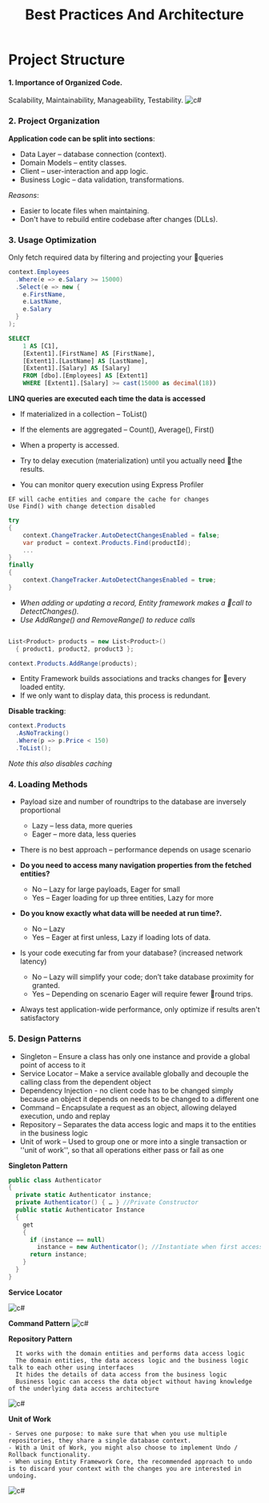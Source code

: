 ﻿---
title: Best Practices And Architecture
categories: [netcore]
image: assets/img/architecture1.png
language: c#
description : Best Practices and Architecture
tags: [c#]
---


# Project Structure

#### 1. Importance of Organized Code.
 Scalability, Maintainability, Manageability, Testability.
 ![c#](\assets\img\architecture2.png)


### 2.  Project Organization

 **Application code can be split into sections**:

- Data Layer – database connection (context).
- Domain Models – entity classes.
- Client – user-interaction and app logic.
- Business Logic – data validation, transformations.

*Reasons*:
 - Easier to locate files when maintaining.
 -  Don't have to rebuild entire codebase after changes (DLLs).

### 3.  Usage Optimization

Only fetch required data by filtering and projecting your queries


```cs
context.Employees
  .Where(e => e.Salary >= 15000)
  .Select(e => new {
    e.FirstName,
    e.LastName,
    e.Salary
  }
);
```

```sql
SELECT
    1 AS [C1],
    [Extent1].[FirstName] AS [FirstName],
    [Extent1].[LastName] AS [LastName],
    [Extent1].[Salary] AS [Salary]
    FROM [dbo].[Employees] AS [Extent1]
    WHERE [Extent1].[Salary] >= cast(15000 as decimal(18))

```

**LINQ queries are executed each time the data is accessed**
 - If materialized in a collection – ToList()
 - If the elements are aggregated – Count(), Average(), First()
 -  When a property is accessed.

- Try to delay execution (materialization) until you actually need the results.
- You can monitor query execution using Express Profiler

```
EF will cache entities and compare the cache for changes
Use Find() with change detection disabled
```


```cs
try
{
    context.ChangeTracker.AutoDetectChangesEnabled = false;
    var product = context.Products.Find(productId);
    ...
}
finally
{
    context.ChangeTracker.AutoDetectChangesEnabled = true;
}

```

- *When adding or updating a record, Entity framework makes a call to DetectChanges().*
- *Use AddRange() and RemoveRange() to reduce calls*

```cs

List<Product> products = new List<Product>()
  { product1, product2, product3 };

context.Products.AddRange(products);

```

- Entity Framework builds associations and tracks changes for every loaded entity.
- If we only want to display data, this process is redundant.

**Disable tracking**:

```cs
context.Products
  .AsNoTracking()
  .Where(p => p.Price < 150)
  .ToList();

```

*Note this also disables caching*

### 4. Loading Methods 

- Payload size and number of roundtrips to the database are inversely proportional
    - Lazy – less data, more queries
    - Eager – more data, less queries
- There is no best approach – performance depends on usage scenario


- **Do you need to access many navigation properties from the fetched entities?**
    - No – Lazy for large payloads, Eager for small
    - Yes – Eager loading for up three entities, Lazy for more

- **Do you know exactly what data will be needed at run time?.**
    - No – Lazy
    - Yes – Eager at first unless, Lazy if loading lots of data.

- Is your code executing far from your database? (increased network latency)
    - No – Lazy will simplify your code; don’t take database proximity for granted.
    - Yes – Depending on scenario Eager will require fewer round trips.
- Always test application-wide performance, only optimize if results aren't satisfactory

### 5. Design Patterns

- Singleton – Ensure a class has only one instance and provide a global point of access to it
- Service Locator – Make a service available globally and decouple the calling class from the dependent object
- Dependency Injection - no client code has to be changed simply because an object it depends on needs to be changed to a different one
- Command – Encapsulate a request as an object, allowing delayed execution, undo and replay
- Repository – Separates the data access logic and maps it to the entities in the business logic
- Unit of work – Used to group one or more into a single transaction or ''unit of work'', so that all operations either pass or fail as one

**Singleton Pattern**

```cs
public class Authenticator
{
  private static Authenticator instance;
  private Authenticator() { … } //Private Constructor
  public static Authenticator Instance
  {
    get
    {
      if (instance == null)
        instance = new Authenticator(); //Instantiate when first accessed
      return instance;
    }
  }
}

```
**Service Locator**

 ![c#](\assets\img\service.png)

 **Command Pattern**
  ![c#](\assets\img\service1.png)

  **Repository Pattern**

  ```
    It works with the domain entities and performs data access logic
    The domain entities, the data access logic and the business logic talk to each other using interfaces
    It hides the details of data access from the business logic
    Business logic can access the data object without having knowledge of the underlying data access architecture

```

  ![c#](\assets\img\repository.png)


  **Unit of Work**

  ```
- Serves one purpose: to make sure that when you use multiple repositories, they share a single database context.
- With a Unit of Work, you might also choose to implement Undo / Rollback functionality.
- When using Entity Framework Core, the recommended approach to undo is to discard your context with the changes you are interested in undoing.

  ```

![c#](\assets\img\uf.png)



